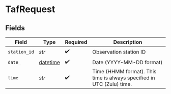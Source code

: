 # TafRequest


## Fields

| Field                                                                        | Type                                                                         | Required                                                                     | Description                                                                  |
| ---------------------------------------------------------------------------- | ---------------------------------------------------------------------------- | ---------------------------------------------------------------------------- | ---------------------------------------------------------------------------- |
| `station_id`                                                                 | *str*                                                                        | :heavy_check_mark:                                                           | Observation station ID                                                       |
| `date_`                                                                      | [datetime](https://docs.python.org/3/library/datetime.html#datetime-objects) | :heavy_check_mark:                                                           | Date (YYYY-MM-DD format)                                                     |
| `time`                                                                       | *str*                                                                        | :heavy_check_mark:                                                           | Time (HHMM format). This time is always specified in UTC (Zulu) time.        |